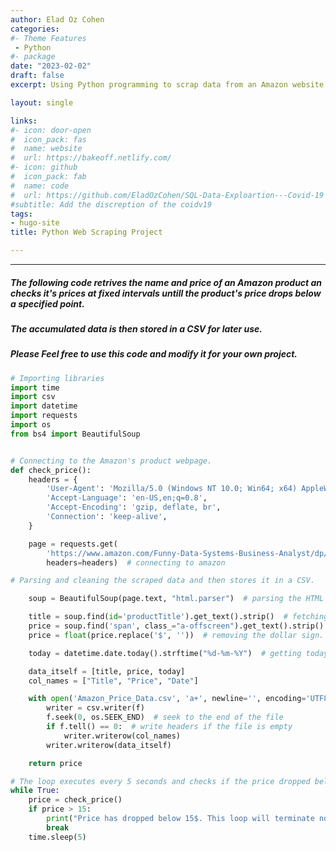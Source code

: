 ```yaml
---
author: Elad Oz Cohen
categories:
#- Theme Features
 - Python
#- package
date: "2023-02-02"
draft: false
excerpt: Using Python programming to scrap data from an Amazon website regarding the price of a product.

layout: single

links:
#- icon: door-open
#  icon_pack: fas
#  name: website
#  url: https://bakeoff.netlify.com/ 
#- icon: github
#  icon_pack: fab
#  name: code
#  url: https://github.com/EladOzCohen/SQL-Data-Exploartion---Covid-19
#subtitle: Add the discreption of the coidv19
tags:
- hugo-site
title: Python Web Scraping Project

---
```


---





##### The following code retrives the name and price of an Amazon product an checks it's prices at fixed intervals untill the product's price drops below a specified point.

##### The accumulated data is then stored in a CSV for later use.

##### Please Feel free to use this code and modify it for your own project.

```Python
# Importing libraries
import time
import csv
import datetime
import requests
import os
from bs4 import BeautifulSoup


# Connecting to the Amazon's product webpage.
def check_price():
    headers = {
        'User-Agent': 'Mozilla/5.0 (Windows NT 10.0; Win64; x64) AppleWebKit/537.36 (KHTML, like Gecko) Chrome/58.0.3029.110 Safari/537.36',
        'Accept-Language': 'en-US,en;q=0.8',
        'Accept-Encoding': 'gzip, deflate, br',
        'Connection': 'keep-alive',
    }

    page = requests.get(
        'https://www.amazon.com/Funny-Data-Systems-Business-Analyst/dp/B07FNW9FGJ/ref=sr_1_3?dchild=1&keywords=data%2Banalyst%2Btshirt&qid=1626655184&sr=8-3&customId=B0752XJYNL&th=1',
        headers=headers)  # connecting to amazon

# Parsing and cleaning the scraped data and then stores it in a CSV.

    soup = BeautifulSoup(page.text, "html.parser")  # parsing the HTML result.

    title = soup.find(id='productTitle').get_text().strip()  # fetching the product's name.
    price = soup.find('span', class_="a-offscreen").get_text().strip()  # fetching the product's price.
    price = float(price.replace('$', ''))  # removing the dollar sign.

    today = datetime.date.today().strftime("%d-%m-%Y")  # getting today's date.

    data_itself = [title, price, today]
    col_names = ["Title", "Price", "Date"]

    with open('Amazon_Price_Data.csv', 'a+', newline='', encoding='UTF8') as f:
        writer = csv.writer(f)
        f.seek(0, os.SEEK_END)  # seek to the end of the file
        if f.tell() == 0:  # write headers if the file is empty
            writer.writerow(col_names)
        writer.writerow(data_itself)

    return price

# The loop executes every 5 seconds and checks if the price dropped below 15 USD.
while True:
    price = check_price()
    if price > 15:
        print("Price has dropped below 15$. This loop will terminate now.")
        break
    time.sleep(5)

```




